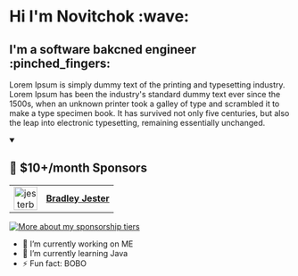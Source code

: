 <h1>Hi I'm Novitchok :wave:</h1>
<h2>I'm a software bakcned engineer :pinched_fingers:</h2>
<p>Lorem Ipsum is simply dummy text of the printing and typesetting industry. Lorem Ipsum has been the industry's standard dummy text ever since the 1500s, when an unknown printer took a galley of type and scrambled it to make a type specimen book. It has survived not only five centuries, but also the leap into electronic typesetting, remaining essentially unchanged. </p>

<details open> 
  <summary><h2>🌠 $10+/month Sponsors</h2></summary>

  <table>
    <tr><td align="center">
      <a href="https://github.com/jesterb0206"><img src="https://github.com/jesterb0206.png" alt="jesterb0206" width="42" /></a>
      </td><td>
      <b><a href="https://github.com/jesterb0206">Bradley Jester</a></b>
    </td></tr>
  </table>

  <a href="https://github.com/sponsors/DenverCoder1/"><img alt="More about my sponsorship tiers" title="Sponsorship Tiers" src="https://custom-icon-badges.demolab.com/badge/-More%20About%20My%20Sponsorship%20Tiers-161B22?style=for-the-badge&logoColor=white&logo=link-external"/></a>
</details>


- 🔭 I’m currently working on ME
- 🌱 I’m currently learning Java
- ⚡ Fun fact: BOBO
